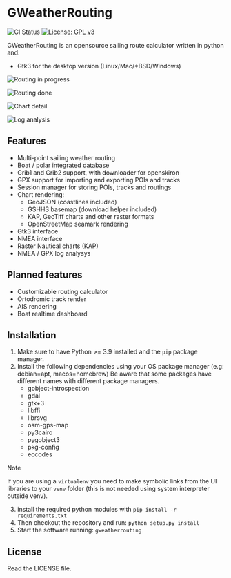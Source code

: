 # GWeatherRouting

![CI Status](https://github.com/dakk/gweatherrouting/actions/workflows/ci.yaml/badge.svg)
[![License: GPL v3](https://img.shields.io/badge/License-GPLv3-blue.svg)](https://www.gnu.org/licenses/gpl-3.0)
<!-- [![PyPI version](https://badge.fury.io/py/gweatherrouting.svg)](https://badge.fury.io/py/gweatherrouting) -->

GWeatherRouting is an opensource sailing route calculator written in python and:
- Gtk3 for the desktop version (Linux/Mac/*BSD/Windows)

![Routing in progress](https://github.com/dakk/gweatherrouting/raw/master/media/s3.png)

![Routing done](https://github.com/dakk/gweatherrouting/raw/master/media/s5.png)

![Chart detail](https://github.com/dakk/gweatherrouting/raw/master/media/s6.png)

![Log analysis](https://github.com/dakk/gweatherrouting/raw/master/media/loganalysis.png)

## Features

- Multi-point sailing weather routing
- Boat / polar integrated database
- Grib1 and Grib2 support, with downloader for openskiron
- GPX support for importing and exporting POIs and tracks
- Session manager for storing POIs, tracks and routings
- Chart rendering: 
    - GeoJSON (coastlines included)
    - GSHHS basemap (download helper included)
    - KAP, GeoTiff charts and other raster formats
    - OpenStreetMap seamark rendering
- Gtk3 interface
- NMEA interface
- Raster Nautical charts (KAP)
- NMEA / GPX log analysys


## Planned features

- Customizable routing calculator
- Ortodromic track render
- AIS rendering
- Boat realtime dashboard


## Installation

1. Make sure to have Python >= 3.9 installed and the `pip` package manager.
2. Install the following dependencies using your OS package manager (e.g: debian=apt, macos=homebrew) Be aware that some packages have different names with different package managers.
   - gobject-introspection
   - gdal
   - gtk+3
   - libffi
   - librsvg
   - osm-gps-map
   - py3cairo
   - pygobject3
   - pkg-config
   - eccodes

> [!NOTE]  
> If you are using a `virtualenv` you need to make symbolic links from the UI libraries to your `venv` folder (this is not needed using system interpreter outside venv).

3. install the required python modules with ```pip install -r requirements.txt```
4. Then checkout the repository and run: ```python setup.py install```
5. Start the software running: ```gweatherrouting```

## License

Read the LICENSE file.
